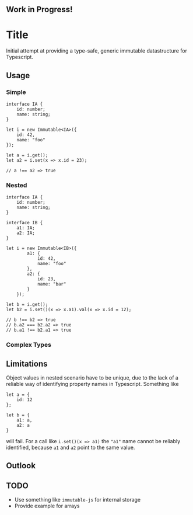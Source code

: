 ## Work in Progress! ##

Title
=====

Initial attempt at providing a type-safe, generic immutable datastructure for Typescript.  


## Usage ## 

### Simple ###

    interface IA {
        id: number;
        name: string;
    }
    
    let i = new Immutable<IA>({  
        id: 42,
        name: "foo"
    });

    let a = i.get();
    let a2 = i.set(x => x.id = 23);
    
    // a !== a2 => true

### Nested ###  

    interface IA {
        id: number;
        name: string;
    }

    interface IB {
        a1: IA;
        a2: IA;
    }
    
    let i = new Immutable<IB>({
            a1: {  
                id: 42,
                name: "foo"
            }, 
            a2: {
                id: 23,
                name: "bar"
            }
        });

    let b = i.get();
    let b2 = i.set()(x => x.a1).val(x => x.id = 12);
    
    // b !== b2 => true
    // b.a2 === b2.a2 => true
    // b.a1 !== b2.a1 => true

### Complex Types ###

## Limitations ##

Object values in nested scenario have to be unique, due to the lack of a reliable way of identifying property names in Typescript. Something like 

    let a = {
        id: 12
    };

    let b = {
        a1: a,
        a2: a
    }

will fail. For a call like `i.set()(x => a1)` the `"a1"` name cannot be reliably identified, because `a1` and `a2` point to the same value.

## Outlook ##



## TODO ##

- Use something like `immutable-js` for internal storage
- Provide example for arrays  